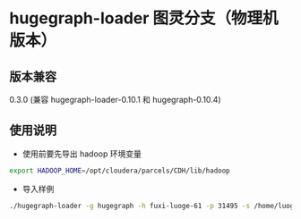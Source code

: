 # hugegraph-loader 图灵分支（物理机版本）

## 版本兼容
0.3.0 (兼容 hugegraph-loader-0.10.1 和 hugegraph-0.10.4)

## 使用说明
- 使用前要先导出 hadoop 环境变量
```bash
export HADOOP_HOME=/opt/cloudera/parcels/CDH/lib/hadoop
```

- 导入样例
```bash
./hugegraph-loader -g hugegraph -h fuxi-luoge-61 -p 31495 -s /home/luoge-graph/projects/turing/hugegraph/examples/nsh-trade-hdfs/hdfs/schema.groovy -f /home/luoge-graph/projects/turing/hugegraph/examples/nsh-trade-hdfs/hdfs/struct.json --kerberos-user luoge-graph --kerberos-realm FUXI-LUOGE-02 --kerberos-keytab /home/luoge-graph/luoge-graph.keytab
```
